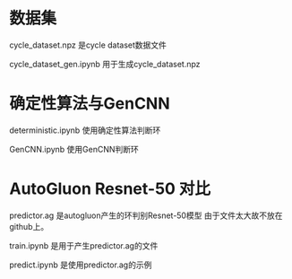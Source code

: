 # 数据集

cycle_dataset.npz 是cycle dataset数据文件

cycle_dataset_gen.ipynb 用于生成cycle_dataset.npz 

# 确定性算法与GenCNN

deterministic.ipynb 使用确定性算法判断环

GenCNN.ipynb 使用GenCNN判断环

# AutoGluon Resnet-50 对比

predictor.ag 是autogluon产生的环判别Resnet-50模型 
由于文件太大故不放在github上。

train.ipynb 是用于产生predictor.ag的文件

predict.ipynb 是使用predictor.ag的示例

